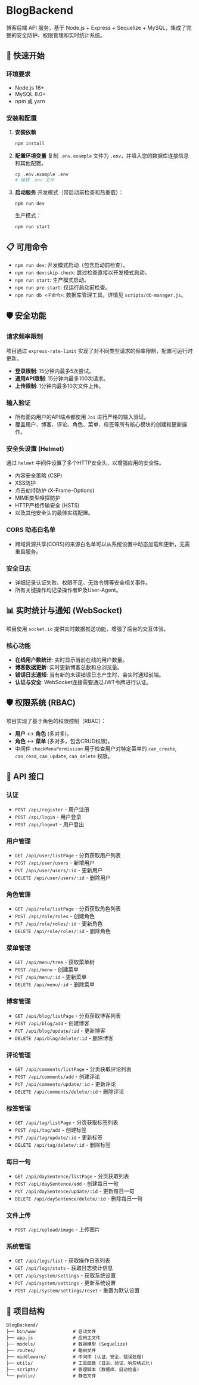 # BlogBackend

博客后端 API 服务，基于 Node.js + Express + Sequelize + MySQL，集成了完整的安全防护、权限管理和实时统计系统。

## 🚀 快速开始

### 环境要求

  - Node.js 16+
  - MySQL 8.0+
  - npm 或 yarn

### 安装和配置

1.  **安装依赖**

    ```bash
    npm install
    ```

2.  **配置环境变量**
    复制 `.env.example` 文件为 `.env`，并填入您的数据库连接信息和其他配置。

    ```bash
    cp .env.example .env
    # 编辑 .env 文件
    ```

3.  **启动服务**
    开发模式（带启动前检查和热重载）：

    ```bash
    npm run dev
    ```

    生产模式：

    ```bash
    npm run start
    ```

## 📋 可用命令

  - `npm run dev`: 开发模式启动（包含启动前检查）。
  - `npm run dev:skip-check`: 跳过检查直接以开发模式启动。
  - `npm run start`: 生产模式启动。
  - `npm run pre-start`: 仅运行启动前检查。
  - `npm run db <子命令>`: 数据库管理工具，详情见 `scripts/db-manager.js`。

## 🛡️ 安全功能

### 请求频率限制

项目通过 `express-rate-limit` 实现了对不同类型请求的频率限制，配置可运行时更新。

  - **登录限制**: 15分钟内最多5次尝试。
  - **通用API限制**: 15分钟内最多100次请求。
  - **上传限制**: 1分钟内最多10次文件上传。

### 输入验证

  - 所有面向用户的API端点都使用 `Joi` 进行严格的输入验证。
  - 覆盖用户、博客、评论、角色、菜单、标签等所有核心模块的创建和更新操作。

### 安全头设置 (Helmet)

通过 `helmet` 中间件设置了多个HTTP安全头，以增强应用的安全性。

  - 内容安全策略 (CSP)
  - XSS防护
  - 点击劫持防护 (X-Frame-Options)
  - MIME类型嗅探防护
  - HTTP严格传输安全 (HSTS)
  - 以及其他安全头的最佳实践配置。

### CORS 动态白名单

  - 跨域资源共享(CORS)的来源白名单可以从系统设置中动态加载和更新，无需重启服务。

### 安全日志

  - 详细记录认证失败、权限不足、无效令牌等安全相关事件。
  - 所有关键操作均记录操作者IP及User-Agent。

## 📊 实时统计与通知 (WebSocket)

项目使用 `socket.io` 提供实时数据推送功能，增强了后台的交互体验。

### 核心功能

  - **在线用户数统计**: 实时显示当前在线的用户数量。
  - **博客数据更新**: 实时更新博客总数和总浏览量。
  - **错误日志通知**: 当有新的未读错误日志产生时，会实时通知前端。
  - **认证与安全**: WebSocket连接需要通过JWT令牌进行认证。

## 🛡️ 权限系统 (RBAC)

项目实现了基于角色的权限控制（RBAC）：

  - **用户** ↔ **角色** (多对多)。
  - **角色** ↔ **菜单** (多对多，包含CRUD权限)。
  - 中间件 `checkMenuPermission` 用于检查用户对特定菜单的 `can_create`, `can_read`, `can_update`, `can_delete` 权限。

## 🎯 API 接口

### 认证

  - `POST /api/register` - 用户注册
  - `POST /api/login` - 用户登录
  - `POST /api/logout` - 用户登出

### 用户管理

  - `GET /api/user/listPage` - 分页获取用户列表
  - `POST /api/user/users` - 新增用户
  - `PUT /api/user/users/:id` - 更新用户
  - `DELETE /api/user/users/:id` - 删除用户

### 角色管理

  - `GET /api/role/listPage` - 分页获取角色列表
  - `POST /api/role/roles` - 创建角色
  - `PUT /api/role/roles/:id` - 更新角色
  - `DELETE /api/role/roles/:id` - 删除角色

### 菜单管理

  - `GET /api/menu/tree` - 获取菜单树
  - `POST /api/menu` - 创建菜单
  - `PUT /api/menu/:id` - 更新菜单
  - `DELETE /api/menu/:id` - 删除菜单

### 博客管理

  - `GET /api/blog/listPage` - 分页获取博客列表
  - `POST /api/blog/add` - 创建博客
  - `PUT /api/blog/update/:id` - 更新博客
  - `DELETE /api/blog/delete/:id` - 删除博客

### 评论管理

  - `GET /api/comments/listPage` - 分页获取评论列表
  - `POST /api/comments/add` - 创建评论
  - `PUT /api/comments/update/:id` - 更新评论
  - `DELETE /api/comments/delete/:id` - 删除评论

### 标签管理

  - `GET /api/tag/listPage` - 分页获取标签列表
  - `POST /api/tag/add` - 创建标签
  - `PUT /api/tag/update/:id` - 更新标签
  - `DELETE /api/tag/delete/:id` - 删除标签

### 每日一句

  - `GET /api/daySentence/listPage` - 分页获取列表
  - `POST /api/daySentence/add` - 创建每日一句
  - `PUT /api/daySentence/update/:id` - 更新每日一句
  - `DELETE /api/daySentence/delete/:id` - 删除每日一句

### 文件上传

  - `POST /api/upload/image` - 上传图片

### 系统管理

  - `GET /api/logs/list` - 获取操作日志列表
  - `GET /api/logs/stats` - 获取日志统计信息
  - `GET /api/system/settings` - 获取系统设置
  - `PUT /api/system/settings` - 更新系统设置
  - `POST /api/system/settings/reset` - 重置为默认设置

## 📁 项目结构

```
BlogBackend/
├── bin/www              # 启动文件
├── app.js               # 应用主文件
├── models/              # 数据模型 (Sequelize)
├── routes/              # 路由文件
├── middleware/          # 中间件 (认证、安全、错误处理)
├── utils/               # 工具函数 (日志、验证、响应格式化)
├── scripts/             # 管理脚本 (数据库、启动检查)
└── public/              # 静态文件
```